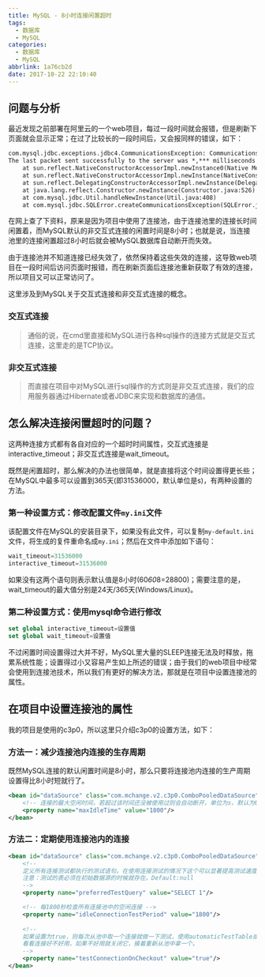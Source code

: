 ```yaml
---
title: MySQL - 8小时连接闲置超时
tags:
  - 数据库
  - MySQL
categories:
  - 数据库
  - MySQL
abbrlink: 1a76cb2d
date: 2017-10-22 22:10:40
---
```

## 问题与分析

最近发现之前部署在阿里云的一个web项目，每过一段时间就会报错，但是刷新下页面就会显示正常；在过了比较长的一段时间后，又会报同样的错误，如下：

```html
com.mysql.jdbc.exceptions.jdbc4.CommunicationsException: Communications link failure
The last packet sent successfully to the server was *,*** milliseconds ago. The driver has not received any packets from the server.
	at sun.reflect.NativeConstructorAccessorImpl.newInstance0(Native Method)
	at sun.reflect.NativeConstructorAccessorImpl.newInstance(NativeConstructorAccessorImpl.java:57)
	at sun.reflect.DelegatingConstructorAccessorImpl.newInstance(DelegatingConstructorAccessorImpl.java:45)
	at java.lang.reflect.Constructor.newInstance(Constructor.java:526)
	at com.mysql.jdbc.Util.handleNewInstance(Util.java:408)
	at com.mysql.jdbc.SQLError.createCommunicationsException(SQLError.java:1137)
```
<!-- more -->

在网上查了下资料，原来是因为项目中使用了连接池，由于连接池里的连接长时间闲置着，而MySQL默认的非交互式连接的闲置时间是8小时；也就是说，当连接池里的连接闲置超过8小时后就会被MySQL数据库自动断开而失效。

由于连接池并不知道连接已经失效了，依然保持着这些失效的连接，这导致web项目在一段时间后访问页面时报错，而在刷新页面后连接池重新获取了有效的连接，所以项目又可以正常访问了。

这里涉及到MySQL关于交互式连接和非交互式连接的概念。

### 交互式连接

>通俗的说，在cmd里直接和MySQL进行各种sql操作的连接方式就是交互式连接，这里走的是TCP协议。

### 非交互式连接

>而直接在项目中对MySQL进行sql操作的方式则是非交互式连接，我们的应用服务器通过Hibernate或者JDBC来实现和数据库的通信。

## 怎么解决连接闲置超时的问题？

这两种连接方式都有各自对应的一个超时时间属性，交互式连接是interactive_timeout；非交互式连接是wait_timeout。

既然是闲置超时，那么解决的办法也很简单，就是直接将这个时间设置得更长些；在MySQL中最多可以设置到365天(即31536000，默认单位是s)，有两种设置的方法。

### 第一种设置方式：修改配置文件`my.ini`文件

该配置文件在MySQL的安装目录下，如果没有此文件，可以复制`my-default.ini`文件，将生成的复件重命名成`my.ini`；然后在文件中添加如下语句：

```sql
wait_timeout=31536000  
interactive_timeout=31536000 
```

如果没有这两个语句则表示默认值是8小时(60*60*8=28800)；需要注意的是，wait_timeout的最大值分别是24天/365天(Windows/Linux)。

### 第二种设置方式：使用mysql命令进行修改

```sql
set global interactive_timeout=设置值
set global wait_timeout=设置值
```

不过闲置时间设置得过大并不好，MySQL里大量的SLEEP连接无法及时释放，拖累系统性能；设置得过小又容易产生如上所述的错误；由于我们的web项目中经常会使用到连接池技术，所以我们有更好的解决方法，那就是在项目中设置连接池的属性。

## 在项目中设置连接池的属性

我的项目是使用的c3p0，所以这里只介绍c3p0的设置方法，如下：

### 方法一：减少连接池内连接的生存周期

既然MySQL连接的默认闲置时间是8小时，那么只要将连接池内连接的生产周期设置得比8小时短就行了。

```xml
<bean id="dataSource" class="com.mchange.v2.c3p0.ComboPooledDataSource"> 
	<!-- 连接的最大空闲时间，若超过该时间还没被使用过则会自动断开，单位为s，默认为0(即永远不会断开) -->      
	<property name="maxIdleTime" value="1800"/>       
</bean> 
```

### 方法二：定期使用连接池内的连接

```xml
<bean id="dataSource" class="com.mchange.v2.c3p0.ComboPooledDataSource">  
	<!-- 
    定义所有连接测试都执行的测试语句。在使用连接测试的情况下这个可以显著提高测试速度。
    注意：测试的表必须在初始数据源的时候就存在。Default:null 
    -->  
	<property name="preferredTestQuery" value="SELECT 1"/> 

	<!-- 每1800秒检查所有连接池中的空闲连接 -->
	<property name="idleConnectionTestPeriod" value="1800"/> 
	   
	<!-- 
    如果设置为true，则每次从池中取一个连接就做一下测试，使用automaticTestTable或者preferredTestQuery来做一条查询语句。
    看看连接好不好用，如果不好用就关闭它，接着重新从池中拿一个。 
    -->
	<property name="testConnectionOnCheckout" value="true"/>    
</bean>
```